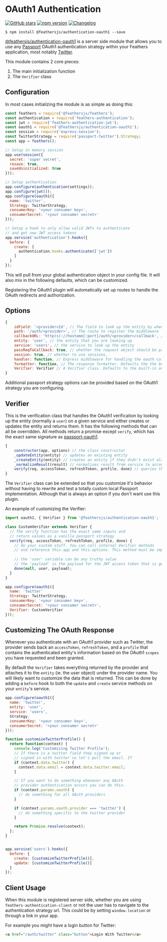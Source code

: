 # OAuth1 Authentication

[![GitHub stars](https://img.shields.io/github/stars/feathersjs/authentication-oauth1.png?style=social&label=Star)](https://github.com/feathersjs/authentication-oauth1/)
[![npm version](https://img.shields.io/npm/v/@feathersjs/authentication-oauth1.png?style=flat-square)](https://www.npmjs.com/package/@feathersjs/authentication-oauth1)
[![Changelog](https://img.shields.io/badge/changelog-.md-blue.png?style=flat-square)](https://github.com/feathersjs/authentication-oauth1/blob/master/CHANGELOG.md)

```
$ npm install @feathersjs/authentication-oauth1 --save
```


[@feathersjs/authentication-oauth1](https://github.com/feathersjs/authentication-oauth1) is a server side module that allows you to use any [Passport](http://passportjs.org/) OAuth1 authentication strategy within your Feathers application, most notably [Twitter](https://github.com/jaredhanson/passport-twitter).

This module contains 2 core pieces:

1. The main initialization function
2. The `Verifier` class

## Configuration

In most cases initializing the module is as simple as doing this:

```js
const feathers = require('@feathersjs/feathers');
const authentication = require('feathers-authentication');
const jwt = require('feathers-authentication-jwt');
const oauth1 = require('@feathersjs/authentication-oauth1');
const session = require('express-session');
const TwitterStrategy = require('passport-twitter').Strategy;
const app = feathers();

// Setup in memory session
app.use(session({
  secret: 'super secret',
  resave: true,
  saveUninitialized: true
}));

// Setup authentication
app.configure(authentication(settings));
app.configure(jwt());
app.configure(oauth1({
  name: 'twitter',
  Strategy: TwitterStrategy,
  consumerKey: '<your consumer key>',
  consumerSecret: '<your consumer secret>'
}));

// Setup a hook to only allow valid JWTs to authenticate
// and get new JWT access tokens
app.service('authentication').hooks({
  before: {
    create: [
      authentication.hooks.authenticate(['jwt'])
    ]
  }
});
```

This will pull from your global authentication object in your config file. It will also mix in the following defaults, which can be customized.

Registering the OAuth1 plugin will automatically set up routes to handle the OAuth redirects and authorization.

## Options

```js
{
    idField: '<provider>Id', // The field to look up the entity by when logging in with the provider. Defaults to '<provider>Id' (ie. 'twitterId').
    path: '/auth/<provider>', // The route to register the middleware
    callbackURL: 'http(s)://hostame[:port]/auth/<provider>/callback', // The callback url. Will automatically take into account your host and port and whether you are in production based on your app environment to construct the url. (ie. in development http://localhost:3030/auth/twitter/callback)
    entity: 'user', // the entity that you are looking up
    service: 'users', // the service to look up the entity
    passReqToCallback: true, // whether the request object should be passed to `verify`
    session: true, // whether to use sessions,
    handler: function, // Express middleware for handling the oauth callback. Defaults to the built in middleware.
    formatter: function, // The response formatter. Defaults the the built in feathers-rest formatter, which returns JSON.
    Verifier: Verifier // A Verifier class. Defaults to the built-in one but can be a custom one. See below for details.
}
```

Additional passport strategy options can be provided based on the OAuth1 strategy you are configuring.

## Verifier

This is the verification class that handles the OAuth1 verification by looking up the entity (normally a `user`) on a given service and either creates or updates the entity and returns them. It has the following methods that can all be overridden. All methods return a promise except `verify`, which has the exact same signature as [passport-oauth1](https://github.com/jaredhanson/passport-oauth1).

```js
{
    constructor(app, options) // the class constructor
    _updateEntity(entity) // updates an existing entity
    _createEntity(entity) // creates an entity if they didn't exist already
    _normalizeResult(result) // normalizes result from service to account for pagination
    verify(req, accessToken, refreshToken, profile, done) // queries the service and calls the other internal functions.
}
```

The `Verifier` class can be extended so that you customize it's behavior without having to rewrite and test a totally custom local Passport implementation. Although that is always an option if you don't want use this plugin.

An example of customizing the Verifier:

```js
import oauth1, { Verifier } from '@feathersjs/authentication-oauth1';

class CustomVerifier extends Verifier {
  // The verify function has the exact same inputs and 
  // return values as a vanilla passport strategy
  verify(req, accessToken, refreshToken, profile, done) {
    // do your custom stuff. You can call internal Verifier methods
    // and reference this.app and this.options. This method must be implemented.
      
    // the 'user' variable can be any truthy value
    // the 'payload' is the payload for the JWT access token that is generated after successful authentication
    done(null, user, payload);
  }
}

app.configure(oauth1({
  name: 'twitter'
  Strategy: TwitterStrategy,
  consumerKey: '<your consumer key>',
  consumerSecret: '<your consumer secret>',
  Verifier: CustomVerifier
}));
```

## Customizing The OAuth Response

Whenever you authenticate with an OAuth1 provider such as Twitter, the provider sends back an `accessToken`, `refreshToken`, and a `profile` that contains the authenticated entity's information based on the OAuth1 `scopes` you have requested and been granted.

By default the `Verifier` takes everything returned by the provider and attaches it to the `entity` (ie. the user object) under the provider name. You will likely want to customize the data that is returned. This can be done by adding a `before` hook to both the `update` and `create` service methods on your `entity`'s service.

```js
app.configure(oauth1({
  name: 'twitter',
  entity: 'user',
  service: 'users',
  Strategy,
  consumerKey: '<your consumer key>',
  consumerSecret: '<your consumer secret>'
}));

function customizeTwitterProfile() {
  return function(context) {
    console.log('Customizing Twitter Profile');
    // If there is a twitter field they signed up or
    // signed in with twitter so let's pull the email. If
    if (context.data.twitter) {
      context.data.email = context.data.twitter.email; 
    }

    // If you want to do something whenever any OAuth
    // provider authentication occurs you can do this.
    if (context.params.oauth) {
      // do something for all OAuth providers
    }

    if (context.params.oauth.provider === 'twitter') {
      // do something specific to the twitter provider
    }

    return Promise.resolve(context);
  };
}


app.service('users').hooks({
  before: {
    create: [customizeTwitterProfile()],
    update: [customizeTwitterProfile()]
  }
});
```

## Client Usage

When this module is registered server side, whether you are using `feathers-authentication-client` or not the user has to navigate to the authentication strategy url. This could be by setting `window.location` or through a link in your app.

For example you might have a login button for Twitter:

```html
<a href="/auth/twitter" class="button">Login With Twitter</a>
```
